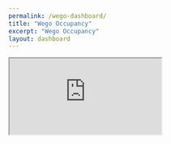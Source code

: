 ```yaml
---
permalink: /wego-dashboard/
title: "Wego Occupancy"
excerpt: "Wego Occupancy"
layout: dashboard
---
```

<div class="container-fluid p-0 m-0">
  <iframe  class="iframe-placeholder"  src="https://wegodash.smarttransit.ai" onload="this.width=screen.width;this.height=screen.height;"></iframe>
</div>
